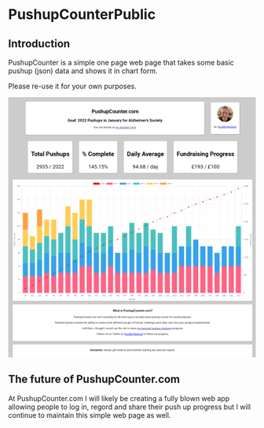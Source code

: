 # PushupCounterPublic
## Introduction
PushupCounter is a simple one page web page that takes some basic pushup (json) data and shows it in chart form.

Please re-use it for your own purposes. 

![PushupCounter.com](docs/images/homepage-800.png)

## The future of PushupCounter.com
At PushupCounter.com I will likely be creating a fully blown web app allowing people to log in, regord and share their push up progress but I will continue to maintain this simple web page as well.
